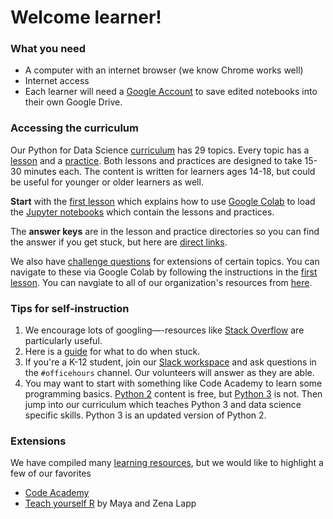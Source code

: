 # Welcome learner!

### What you need
- A computer with an internet browser (we know Chrome works well)  
- Internet access  
-  Each learner will need a [Google Account](https://support.google.com/accounts/answer/27441?hl=en) to save edited notebooks into their own Google Drive.  

### Accessing the curriculum
Our Python for Data Science [curriculum](https://github.com/GWC-DCMB/ClubCurriculum) has 29 topics. Every topic has a [lesson](https://github.com/GWC-DCMB/ClubCurriculum/tree/master/Lessons) and a [practice](https://github.com/GWC-DCMB/ClubCurriculum/tree/master/Practices). Both lessons and practices are designed to take 15-30 minutes each. The content is written for learners ages 14-18, but could be useful for younger or older learners as well.

**Start** with the [first lesson](https://github.com/GWC-DCMB/ClubCurriculum/blob/master/Lessons/Lesson01_Jupyter-Setup.md) which explains how to use [Google Colab](https://colab.research.google.com) to load the [Jupyter notebooks](https://jupyter.org) which contain the lessons and practices.

 The **answer keys** are in the lesson and practice directories so you can find the answer if you get stuck, but here are [direct links](https://github.com/GWC-DCMB/GWC-DCMB/blob/master/keys.md).

We also have [challenge questions](https://github.com/GWC-DCMB/challengeQuestions/tree/master/questions) for extensions of certain topics. You can navigate to these via Google Colab by following the instructions in the [first lesson](https://github.com/GWC-DCMB/ClubCurriculum/blob/master/Lessons/Lesson01_Jupyter-Setup.md). You can navgiate  to all of our organization's resources from [here](https://github.com/GWC-DCMB/GWC-DCMB). 

### Tips for self-instruction
1. We encourage lots of googling—-resources like [Stack Overflow](https://stackoverflow.com) are particularly useful.  
2. Here is a [guide](https://github.com/GWC-DCMB/GWC-DCMB/blob/master/troubleshooting-checklist.md) for what to do when stuck.  
3. If you're a K-12 student, join our [Slack workspace](https://join.slack.com/t/dcmbgirlswhocode/shared_invite/zt-cl70c3pu-l61UdX4p~NwFtu0fMRim2g) and ask questions in the `#officehours` channel. Our volunteers will answer as they are able. 
4. You may want to start with something like Code Academy to learn some programming basics. [Python 2](https://www.codecademy.com/learn/learn-python) content is free, but [Python 3](https://www.codecademy.com/learn/learn-python-3) is not. Then jump into our curriculum which teaches Python 3 and data science specific skills. Python 3 is an updated version of Python 2.

### Extensions
We have compiled many [learning resources](https://github.com/GWC-DCMB/GWC-DCMB/blob/master/learning-resources.md), but we would like to highlight a few of our favorites
- [Code Academy](https://www.codecademy.com) 
- [Teach yourself R](https://github.com/zenalapp/teach-yourself-r/wiki) by Maya and Zena Lapp

